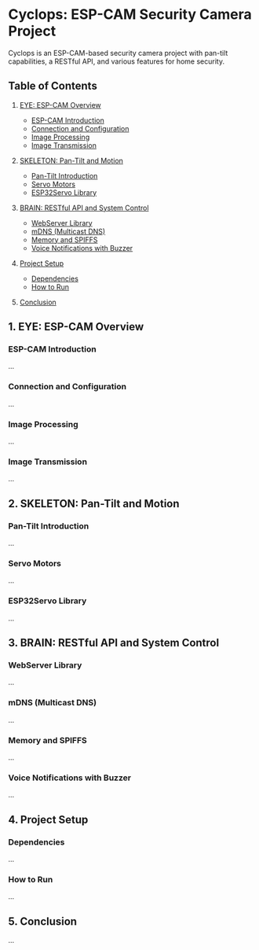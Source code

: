# Cyclops: ESP-CAM Security Camera Project

Cyclops is an ESP-CAM-based security camera project with pan-tilt capabilities, a RESTful API, and various features for home security.

## Table of Contents

1. [EYE: ESP-CAM Overview](#eye)
   - [ESP-CAM Introduction](#esp-cam-introduction)
   - [Connection and Configuration](#connection-and-configuration)
   - [Image Processing](#image-processing)
   - [Image Transmission](#image-transmission)

2. [SKELETON: Pan-Tilt and Motion](#skeleton)
   - [Pan-Tilt Introduction](#pan-tilt-introduction)
   - [Servo Motors](#servo-motors)
   - [ESP32Servo Library](#esp32servo-library)

3. [BRAIN: RESTful API and System Control](#brain)
   - [WebServer Library](#webserver-library)
   - [mDNS (Multicast DNS)](#mdns-multicast-dns)
   - [Memory and SPIFFS](#memory-and-spiffs)
   - [Voice Notifications with Buzzer](#voice-notifications-with-buzzer)

4. [Project Setup](#project-setup)
   - [Dependencies](#dependencies)
   - [How to Run](#how-to-run)

5. [Conclusion](#conclusion)

## 1. EYE: ESP-CAM Overview <a name="eye"></a>

### ESP-CAM Introduction <a name="esp-cam-introduction"></a>

...

### Connection and Configuration <a name="connection-and-configuration"></a>

...

### Image Processing <a name="image-processing"></a>

...

### Image Transmission <a name="image-transmission"></a>

...

## 2. SKELETON: Pan-Tilt and Motion <a name="skeleton"></a>

### Pan-Tilt Introduction <a name="pan-tilt-introduction"></a>

...

### Servo Motors <a name="servo-motors"></a>

...

### ESP32Servo Library <a name="esp32servo-library"></a>

...

## 3. BRAIN: RESTful API and System Control <a name="brain"></a>

### WebServer Library <a name="webserver-library"></a>

...

### mDNS (Multicast DNS) <a name="mdns-multicast-dns"></a>

...

### Memory and SPIFFS <a name="memory-and-spiffs"></a>

...

### Voice Notifications with Buzzer <a name="voice-notifications-with-buzzer"></a>

...

## 4. Project Setup <a name="project-setup"></a>

### Dependencies <a name="dependencies"></a>

...

### How to Run <a name="how-to-run"></a>

...

## 5. Conclusion <a name="conclusion"></a>

...

